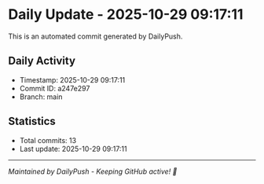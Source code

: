 # Daily Update - 2025-10-29 09:17:11

This is an automated commit generated by DailyPush.

## Daily Activity
- Timestamp: 2025-10-29 09:17:11
- Commit ID: a247e297
- Branch: main

## Statistics
- Total commits: 13
- Last update: 2025-10-29 09:17:11

---
*Maintained by DailyPush - Keeping GitHub active! 🚀*
